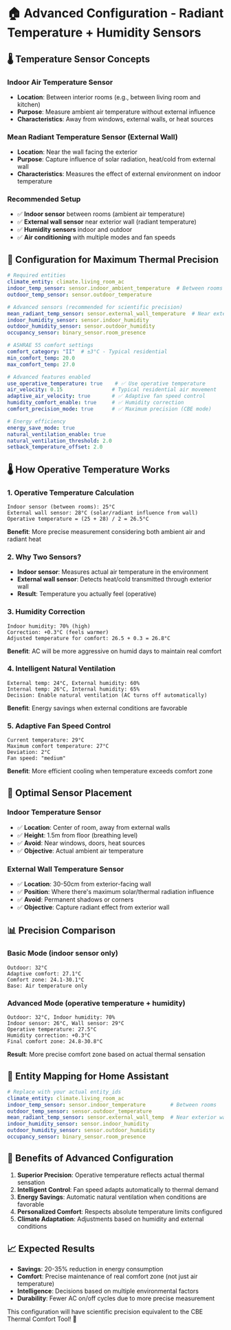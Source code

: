# 🏠 Advanced Configuration - Radiant Temperature + Humidity Sensors

## 🌡️ Temperature Sensor Concepts

### **Indoor Air Temperature Sensor**
- **Location**: Between interior rooms (e.g., between living room and kitchen)
- **Purpose**: Measure ambient air temperature without external influence
- **Characteristics**: Away from windows, external walls, or heat sources

### **Mean Radiant Temperature Sensor (External Wall)**
- **Location**: Near the wall facing the exterior
- **Purpose**: Capture influence of solar radiation, heat/cold from external wall
- **Characteristics**: Measures the effect of external environment on indoor temperature

### **Recommended Setup**
- ✅ **Indoor sensor** between rooms (ambient air temperature)
- ✅ **External wall sensor** near exterior wall (radiant temperature)
- ✅ **Humidity sensors** indoor and outdoor
- ✅ **Air conditioning** with multiple modes and fan speeds

## 🎯 Configuration for Maximum Thermal Precision

```yaml
# Required entities
climate_entity: climate.living_room_ac
indoor_temp_sensor: sensor.indoor_ambient_temperature  # Between rooms
outdoor_temp_sensor: sensor.outdoor_temperature

# Advanced sensors (recommended for scientific precision)
mean_radiant_temp_sensor: sensor.external_wall_temperature  # Near exterior wall
indoor_humidity_sensor: sensor.indoor_humidity
outdoor_humidity_sensor: sensor.outdoor_humidity
occupancy_sensor: binary_sensor.room_presence

# ASHRAE 55 comfort settings
comfort_category: "II"  # ±3°C - Typical residential
min_comfort_temp: 20.0
max_comfort_temp: 27.0

# Advanced features enabled
use_operative_temperature: true    # ✅ Use operative temperature
air_velocity: 0.15                # Typical residential air movement
adaptive_air_velocity: true       # ✅ Adaptive fan speed control
humidity_comfort_enable: true     # ✅ Humidity correction
comfort_precision_mode: true      # ✅ Maximum precision (CBE mode)

# Energy efficiency
energy_save_mode: true
natural_ventilation_enable: true
natural_ventilation_threshold: 2.0
setback_temperature_offset: 2.0
```

## 🌡️ How Operative Temperature Works

### 1. **Operative Temperature Calculation**
```
Indoor sensor (between rooms): 25°C
External wall sensor: 28°C (solar/radiant influence from wall)
Operative temperature = (25 + 28) / 2 = 26.5°C
```
**Benefit**: More precise measurement considering both ambient air and radiant heat

### 2. **Why Two Sensors?**
- **Indoor sensor**: Measures actual air temperature in the environment
- **External wall sensor**: Detects heat/cold transmitted through exterior wall
- **Result**: Temperature you actually feel (operative)

### 3. **Humidity Correction**
```
Indoor humidity: 70% (high)
Correction: +0.3°C (feels warmer)
Adjusted temperature for comfort: 26.5 + 0.3 = 26.8°C
```
**Benefit**: AC will be more aggressive on humid days to maintain real comfort

### 4. **Intelligent Natural Ventilation**
```
External temp: 24°C, External humidity: 60%
Internal temp: 26°C, Internal humidity: 65%
Decision: Enable natural ventilation (AC turns off automatically)
```
**Benefit**: Energy savings when external conditions are favorable

### 5. **Adaptive Fan Speed Control**
```
Current temperature: 29°C
Maximum comfort temperature: 27°C  
Deviation: 2°C
Fan speed: "medium"
```
**Benefit**: More efficient cooling when temperature exceeds comfort zone

## 📍 Optimal Sensor Placement

### **Indoor Temperature Sensor**
- ✅ **Location**: Center of room, away from external walls
- ✅ **Height**: 1.5m from floor (breathing level)
- ✅ **Avoid**: Near windows, doors, heat sources
- ✅ **Objective**: Actual ambient air temperature

### **External Wall Temperature Sensor**
- ✅ **Location**: 30-50cm from exterior-facing wall
- ✅ **Position**: Where there's maximum solar/thermal radiation influence
- ✅ **Avoid**: Permanent shadows or corners
- ✅ **Objective**: Capture radiant effect from exterior wall

## 📊 Precision Comparison

### Basic Mode (indoor sensor only)
```
Outdoor: 32°C
Adaptive comfort: 27.1°C
Comfort zone: 24.1-30.1°C
Base: Air temperature only
```

### Advanced Mode (operative temperature + humidity)
```
Outdoor: 32°C, Indoor humidity: 70%
Indoor sensor: 26°C, Wall sensor: 29°C
Operative temperature: 27.5°C
Humidity correction: +0.3°C
Final comfort zone: 24.8-30.8°C
```
**Result**: More precise comfort zone based on actual thermal sensation

## 🔧 Entity Mapping for Home Assistant

```yaml
# Replace with your actual entity_ids
climate_entity: climate.living_room_ac
indoor_temp_sensor: sensor.indoor_temperature        # Between rooms
outdoor_temp_sensor: sensor.outdoor_temperature
mean_radiant_temp_sensor: sensor.external_wall_temp  # Near exterior wall
indoor_humidity_sensor: sensor.indoor_humidity
outdoor_humidity_sensor: sensor.outdoor_humidity
occupancy_sensor: binary_sensor.room_presence
```

## 🎯 Benefits of Advanced Configuration

1. **Superior Precision**: Operative temperature reflects actual thermal sensation
2. **Intelligent Control**: Fan speed adapts automatically to thermal demand
3. **Energy Savings**: Automatic natural ventilation when conditions are favorable
4. **Personalized Comfort**: Respects absolute temperature limits configured
5. **Climate Adaptation**: Adjustments based on humidity and external conditions

## 📈 Expected Results

- **Savings**: 20-35% reduction in energy consumption
- **Comfort**: Precise maintenance of real comfort zone (not just air temperature)
- **Intelligence**: Decisions based on multiple environmental factors
- **Durability**: Fewer AC on/off cycles due to more precise measurement

This configuration will have scientific precision equivalent to the CBE Thermal Comfort Tool! 🎯
